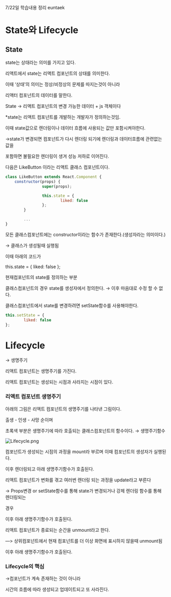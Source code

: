 7/22일 학습내용 정리 euntaek

# State와 Lifecycle

## State

state는 상태라는 의미를 가지고 있다.

리액트에서 state는 리액트 컴포넌트의 상태를 의미한다.

이때 ‘상태’의 의미는 정상/비정상의 문제를 따지는것이 아니라

리액터 컴포넌트의 데이터를 말한다.

State → 리액트 컴포넌트의 변경 가능한 데이터 + js 객체이다

*state는 리액트 컴포넌트를 개발하는 개발자가 정의하는것임.

이때 state값으로 렌더링이나 데이터 흐름에 사용되는 값만 포함시켜야한다.

→state가 변경되면 컴포넌트가 다시 렌더링 되기에 렌더링과 데이터흐름에 관련없는 값을

포함하면 불필요한 렌더링이 생겨 성능 저하로 이어진다.

다음은 LikeButton 이라는 리액트 클래스 컴포넌트이다.

```jsx
class LikeButton extends React.Component {
    constructor(props) {
				super(props);

				this.state = {
						liked: false
				};
		}

		...
}
```

모든 클래스컴포넌트에는 constructor이라는 함수가 존재한다.(생성자라는 의미이다.)

→ 클래스가 생성될때 실행됨

이때 아래의 코드가

this.state = {
	liked: false
};

현재컴포넌트의 state를 정의하는 부분

클래스컴포넌트의 경우 state를 생성자에서 정의한다. → 이후 마음대로 수정 할 수 없다.

클래스컴포넌트에서 state를 변경하려면 setState함수를 사용해야한다.

```jsx
this.setState = {
		liked: false
};
```

# Lifecycle

→ 생명주기

리액트 컴포넌트는 생명주기를 가진다.

리액트 컴포넌트는 생성되는 시점과 사라지는 시점이 있다.

### 리액트 컴포넌트 생명주기

아래의 그림은 리액트 컴포넌트의 생명주기를 나타낸 그림이다.

출생 - 인생 - 사망 순이며

초록색 부분은 생명주기에 따라 호출되는 클래스컴포넌트의 함수이다. → 생명주기함수

![Lifecycle.png](https://s3-us-west-2.amazonaws.com/secure.notion-static.com/5f02df57-d352-4cc2-a951-ee12ebc86114/Lifecycle.png)

컴포넌트가 생성되는 시점의 과정을 mount라 부르며 이때 컴포넌트의 생성자가 실행된다.

이후 렌더링되고 아래 생명주기함수가 호출된다.

리액트 컴포넌트가 변화를 겪고 여러번 렌더링 되는 과정을 update라고 부른다

→ Props변경 or setState함수를 통해 state가 변경되거나 강제 렌더링 함수를 통해 렌더링되는

경우

이후 아래 생명주기함수가 호출된다.

리액트 컴포넌트가 종료되는 순간을 unmount라고 한다.

—> 상위컴포넌트에서 현재 컴포넌트를 더 이상 화면에 표시하지 않을때 unmount됨

이후 아래 생명주기함수가 호출된다.

### Lifecycle의 핵심

→컴포넌트가 계속 존재하는 것이 아니라

시간의 흐름에 따라 생성되고 업데이트되고 또 사라진다.